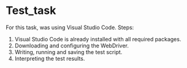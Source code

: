# Test_task

For this task, was using Visual Studio Code.
Steps:
1. Visual Studio Code is already installed with all required packages.
2. Downloading and configuring the WebDriver.
3. Writing, running and saving the test script.
4. Interpreting the test results.
